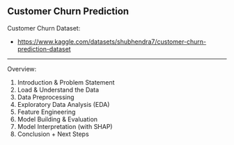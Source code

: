## Customer Churn Prediction

Customer Churn Dataset:

- https://www.kaggle.com/datasets/shubhendra7/customer-churn-prediction-dataset
---
Overview:
1. Introduction & Problem Statement
2. Load & Understand the Data
3. Data Preprocessing
4. Exploratory Data Analysis (EDA)
5. Feature Engineering
6. Model Building & Evaluation
7. Model Interpretation (with SHAP)
8. Conclusion + Next Steps

